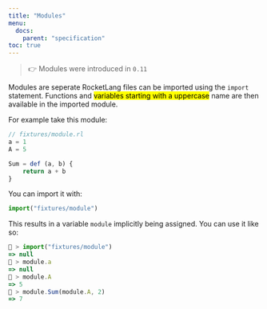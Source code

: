 ```yaml
---
title: "Modules"
menu:
  docs:
    parent: "specification"
toc: true
---
```

> 👉 Modules were introduced in `0.11`

Modules are seperate RocketLang files can be imported using the `import` statement.
Functions and <mark>variables starting with a uppercase</mark> name are then available in the imported module.

For example take this module:

```js
// fixtures/module.rl
a = 1
A = 5

Sum = def (a, b) {
    return a + b
}


```

You can import it with:

```js
import("fixtures/module")
```

This results in a variable `module` implicitly being assigned.
You can use it like so:

```js
🚀 > import("fixtures/module")
=> null
🚀 > module.a
=> null
🚀 > module.A
=> 5
🚀 > module.Sum(module.A, 2)
=> 7
```
